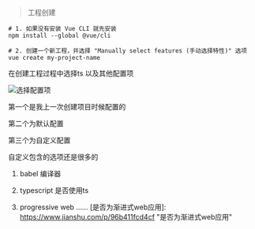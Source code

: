 <html>
    <p class="name" style="display:none;">VUE + TS 开发</p>
</html>
<html>
    <p class="tag" style="display:none;">前端</p>
</html>
<html>
    <p class="coverPic" style="display:none;">http://chuantu.xyz/t6/727/1586418466x1033347913.jpg</p>
</html>
<html>

   <p class="reprint" style="display:none;"></p>
</html>
<html>
   <p class="case" style="display:none;"></p>
</html>
<html>
    <p class="author" style="display:none;">孙华鹏</p>
</html>
<html>
    <p class="date" style="display:none;">1570872223000</p>
</html>
<html>
    <p class="id" style="display:none;">1570872223000</p>
</html>
<html>
    <p class="brief" style="display:none;"></p>
</html>

> 工程创建

```nginx
# 1. 如果没有安装 Vue CLI 就先安装
npm install --global @vue/cli

# 2. 创建一个新工程，并选择 "Manually select features (手动选择特性)" 选项
vue create my-project-name
```



在创建工程过程中选择ts 以及其他配置项

![选择配置项](http://chuantu.xyz/t6/727/1586419103x3752237043.png)

第一个是我上一次创建项目时候配置的

第二个为默认配置

第三个为自定义配置

自定义包含的选项还是很多的

1. babel  编译器

1. typescript  是否使用ts

1. progressive web ......   [是否为渐进式web应用]: https://www.jianshu.com/p/96b411fcd4cf	"是否为渐进式web应用"

   



